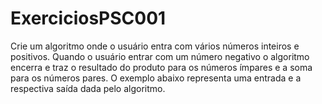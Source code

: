 # ExerciciosPSC001

Crie um algoritmo onde o usuário entra com vários números inteiros e positivos. Quando o usuário entrar com um número negativo o algoritmo encerra e traz o resultado do produto para os números ímpares e a soma para os números pares. O exemplo abaixo representa uma entrada e a respectiva saída dada pelo algoritmo. 
